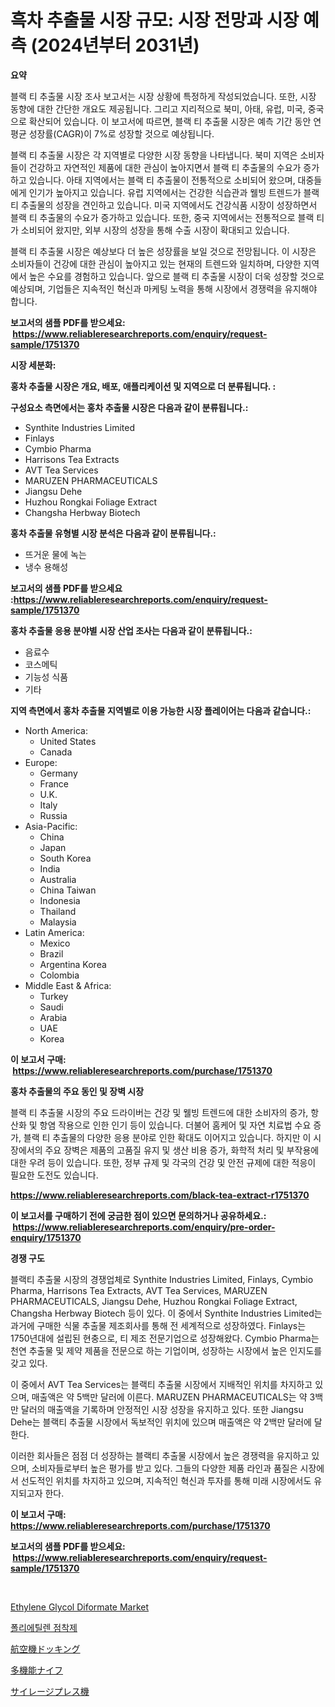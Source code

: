 <p><h1>흑차 추출물 시장 규모: 시장 전망과 시장 예측 (2024년부터 2031년)</h1></p><p><strong>요약</strong></p>
<p><p>블랙 티 추출물 시장 조사 보고서는 시장 상황에 특정하게 작성되었습니다. 또한, 시장 동향에 대한 간단한 개요도 제공됩니다. 그리고 지리적으로 북미, 아태, 유럽, 미국, 중국으로 확산되어 있습니다. 이 보고서에 따르면, 블랙 티 추출물 시장은 예측 기간 동안 연평균 성장률(CAGR)이 7%로 성장할 것으로 예상됩니다.</p><p>블랙 티 추출물 시장은 각 지역별로 다양한 시장 동향을 나타냅니다. 북미 지역은 소비자들이 건강하고 자연적인 제품에 대한 관심이 높아지면서 블랙 티 추출물의 수요가 증가하고 있습니다. 아태 지역에서는 블랙 티 추출물이 전통적으로 소비되어 왔으며, 대중들에게 인기가 높아지고 있습니다. 유럽 지역에서는 건강한 식습관과 웰빙 트렌드가 블랙 티 추출물의 성장을 견인하고 있습니다. 미국 지역에서도 건강식품 시장이 성장하면서 블랙 티 추출물의 수요가 증가하고 있습니다. 또한, 중국 지역에서는 전통적으로 블랙 티가 소비되어 왔지만, 외부 시장의 성장을 통해 수출 시장이 확대되고 있습니다.</p><p>블랙 티 추출물 시장은 예상보다 더 높은 성장률을 보일 것으로 전망됩니다. 이 시장은 소비자들이 건강에 대한 관심이 높아지고 있는 현재의 트렌드와 일치하며, 다양한 지역에서 높은 수요를 경험하고 있습니다. 앞으로 블랙 티 추출물 시장이 더욱 성장할 것으로 예상되며, 기업들은 지속적인 혁신과 마케팅 노력을 통해 시장에서 경쟁력을 유지해야 합니다.</p></p>
<p><strong>보고서의 샘플 PDF를 받으세요: &nbsp;<a href="https://www.reliableresearchreports.com/enquiry/request-sample/1751370">https://www.reliableresearchreports.com/enquiry/request-sample/1751370</a></strong></p>
<p><strong>시장 세분화:</strong></p>
<p><strong> 홍차 추출물 시장은 개요, 배포, 애플리케이션 및 지역으로 더 분류됩니다. :</strong></p>
<p><strong>구성요소 측면에서는 홍차 추출물 시장은 다음과 같이 분류됩니다.:</strong></p>
<p><ul><li>Synthite Industries Limited</li><li>Finlays</li><li>Cymbio Pharma</li><li>Harrisons Tea Extracts</li><li>AVT Tea Services</li><li>MARUZEN PHARMACEUTICALS</li><li>Jiangsu Dehe</li><li>Huzhou Rongkai Foliage Extract</li><li>Changsha Herbway Biotech</li></ul></p>
<p><strong> 홍차 추출물 유형별 시장 분석은 다음과 같이 분류됩니다.:</strong></p>
<p><ul><li>뜨거운 물에 녹는</li><li>냉수 용해성</li></ul></p>
<p><strong>보고서의 샘플 PDF를 받으세요 :<a href="https://www.reliableresearchreports.com/enquiry/request-sample/1751370">https://www.reliableresearchreports.com/enquiry/request-sample/1751370</a></strong></p>
<p><strong> 홍차 추출물 응용 분야별 시장 산업 조사는 다음과 같이 분류됩니다.:</strong></p>
<p><ul><li>음료수</li><li>코스메틱</li><li>기능성 식품</li><li>기타</li></ul></p>
<p><strong>지역 측면에서 홍차 추출물 지역별로 이용 가능한 시장 플레이어는 다음과 같습니다.:</strong></p>
<p><ul>
    <li>
        North America:
        <ul>
            <li>United States</li>
            <li>Canada</li>
        </ul>
    </li>
    <li>
        Europe:
        <ul>
            <li>Germany</li>
            <li>France</li>
            <li>U.K.</li>
            <li>Italy</li>
            <li>Russia</li>
        </ul>
    </li>
    <li>
        Asia-Pacific:
        <ul>
            <li>China</li>
            <li>Japan</li>
            <li>South Korea</li>
            <li>India</li>
            <li>Australia</li>
            <li>China Taiwan</li>
            <li>Indonesia</li>
            <li>Thailand</li>
            <li>Malaysia</li>
        </ul>
    </li>
    <li>
        Latin America:
        <ul>
            <li>Mexico</li>
            <li>Brazil</li>
            <li>Argentina Korea</li>
            <li>Colombia</li>
        </ul>
    </li>
    <li>
        Middle East & Africa:
        <ul>
            <li>Turkey</li>
            <li>Saudi</li>
            <li>Arabia</li>
            <li>UAE</li>
            <li>Korea</li>
        </ul>
    </li>
    </ul></p>
<p><strong>이 보고서 구매: &nbsp;<a href="https://www.reliableresearchreports.com/purchase/1751370">https://www.reliableresearchreports.com/purchase/1751370</a></strong></p>
<p><strong>홍차 추출물의 주요 동인 및 장벽 시장</strong></p>
<p><p>블랙 티 추출물 시장의 주요 드라이버는 건강 및 웰빙 트렌드에 대한 소비자의 증가, 항산화 및 항염 작용으로 인한 인기 등이 있습니다. 더불어 홈케어 및 자연 치료법 수요 증가, 블랙 티 추출물의 다양한 응용 분야로 인한 확대도 이어지고 있습니다. 하지만 이 시장에서의 주요 장벽은 제품의 고품질 유지 및 생산 비용 증가, 화학적 처리 및 부작용에 대한 우려 등이 있습니다. 또한, 정부 규제 및 각국의 건강 및 안전 규제에 대한 적응이 필요한 도전도 있습니다.</p></p>
<p><strong><a href="https://www.reliableresearchreports.com/black-tea-extract-r1751370">https://www.reliableresearchreports.com/black-tea-extract-r1751370</a></strong></p>
<p><strong>이 보고서를 구매하기 전에 궁금한 점이 있으면 문의하거나 공유하세요.: &nbsp;<a href="https://www.reliableresearchreports.com/enquiry/pre-order-enquiry/1751370">https://www.reliableresearchreports.com/enquiry/pre-order-enquiry/1751370</a></strong></p>
<p><strong>경쟁 구도</strong></p>
<p><p>블랙티 추출물 시장의 경쟁업체로 Synthite Industries Limited, Finlays, Cymbio Pharma, Harrisons Tea Extracts, AVT Tea Services, MARUZEN PHARMACEUTICALS, Jiangsu Dehe, Huzhou Rongkai Foliage Extract, Changsha Herbway Biotech 등이 있다. 이 중에서 Synthite Industries Limited는 과거에 구매한 식물 추출물 제조회사를 통해 전 세계적으로 성장하였다. Finlays는 1750년대에 설립된 현충으로, 티 제조 전문기업으로 성장해왔다. Cymbio Pharma는 천연 추출물 및 제약 제품을 전문으로 하는 기업이며, 성장하는 시장에서 높은 인지도를 갖고 있다.</p><p>이 중에서 AVT Tea Services는 블랙티 추출물 시장에서 지배적인 위치를 차지하고 있으며, 매출액은 약 5백만 달러에 이른다. MARUZEN PHARMACEUTICALS는 약 3백만 달러의 매출액을 기록하며 안정적인 시장 성장을 유지하고 있다. 또한 Jiangsu Dehe는 블랙티 추출물 시장에서 독보적인 위치에 있으며 매출액은 약 2백만 달러에 달한다.</p><p>이러한 회사들은 점점 더 성장하는 블랙티 추출물 시장에서 높은 경쟁력을 유지하고 있으며, 소비자들로부터 높은 평가를 받고 있다. 그들의 다양한 제품 라인과 품질은 시장에서 선도적인 위치를 차지하고 있으며, 지속적인 혁신과 투자를 통해 미래 시장에서도 유지되고자 한다.</p></p>
<p><strong>이 보고서 구매: &nbsp; <a href="https://www.reliableresearchreports.com/purchase/1751370">https://www.reliableresearchreports.com/purchase/1751370</a></strong></p>
<p><strong>보고서의 샘플 PDF를 받으세요: &nbsp;<a href="https://www.reliableresearchreports.com/enquiry/request-sample/1751370">https://www.reliableresearchreports.com/enquiry/request-sample/1751370</a></strong><strong></strong></p>
<p>&nbsp;</p>
<p><p><a href="https://www.linkedin.com/pulse/global-ethylene-glycol-diformate-market-types-applications-x3ppe?trackingId=%2FyQs2v427J2q8z18f7KdpQ%3D%3D">Ethylene Glycol Diformate Market</a></p><p><a href="https://medium.com/@karenturner47/%ED%8F%B4%EB%A6%AC%EC%97%90%ED%8B%B8%EB%A0%8C-%EC%A0%91%EC%B0%A9%EC%A0%9C-%EC%8B%9C%EC%9E%A5-%EA%B7%9C%EB%AA%A8-%EB%B0%8F-%EC%8B%9C%EC%9E%A5-%EB%8F%99%ED%96%A5-%EC%82%B0%EC%97%85-%EC%A0%84%EC%B2%B4-%EA%B0%9C%EC%9A%94-2024%EB%85%84%EB%B6%80%ED%84%B0-2031%EB%85%84%EA%B9%8C%EC%A7%80-17c4f16f29b9">폴리에틸렌 점착제</a></p><p><a href="https://medium.com/@jewelardner5656/%E8%88%AA%E7%A9%BA%E6%A9%9F%E3%83%89%E3%83%83%E3%82%AD%E3%83%B3%E3%82%B0%E5%B8%82%E5%A0%B4%E3%81%AF-%E5%B8%82%E5%A0%B4%E3%82%B7%E3%82%A7%E3%82%A2-%E3%82%B5%E3%82%A4%E3%82%BA-%E3%81%8A%E3%82%88%E3%81%B32031%E5%B9%B4%E3%81%BE%E3%81%A7%E3%81%AE%E4%BA%88%E6%B8%AC%E3%81%AB%E7%84%A6%E7%82%B9%E3%82%92%E5%BD%93%E3%81%A6%E3%81%A6%E3%81%84%E3%81%BE%E3%81%99-a5d2dc4c2167">航空機ドッキング</a></p><p><a href="https://github.com/zoetazuur/Market-Research-Report-List-1/blob/main/430927525568.md">多機能ナイフ</a></p><p><a href="https://medium.com/@roxanenader1/%E3%82%B5%E3%82%A4%E3%83%AC%E3%83%BC%E3%82%B8%E3%83%97%E3%83%AC%E3%82%B9%E6%A9%9F%E5%B8%82%E5%A0%B4%E8%A6%8F%E6%A8%A1%E3%81%AF-%E3%82%B0%E3%83%AD%E3%83%BC%E3%83%90%E3%83%AB%E7%94%A3%E6%A5%AD%E3%81%A7%E6%9C%80%E9%81%A9%E3%81%AA%E3%83%9E%E3%83%BC%E3%82%B1%E3%83%86%E3%82%A3%E3%83%B3%E3%82%B0%E3%83%81%E3%83%A3%E3%83%8D%E3%83%AB%E3%82%92%E6%98%8E%E3%82%89%E3%81%8B%E3%81%AB%E3%81%97%E3%81%BE%E3%81%99-feec1f8f6245">サイレージプレス機</a></p></p>